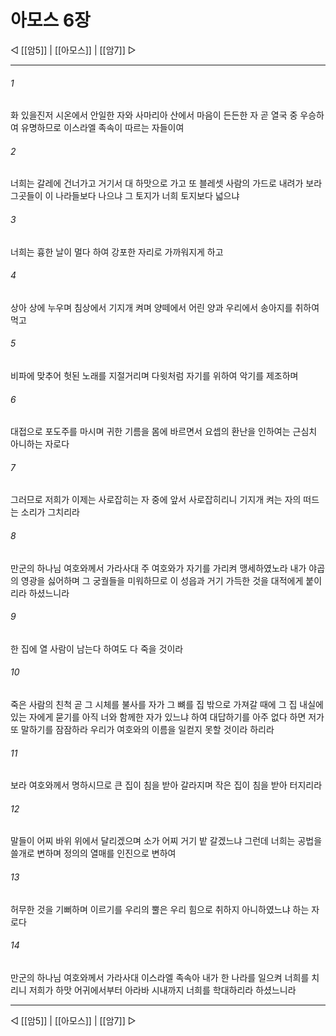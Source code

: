 ﻿# 아모스 6장

◁ [[암5]] | [[아모스]] | [[암7]] ▷
***

###### 1
화 있을진저 시온에서 안일한 자와 사마리아 산에서 마음이 든든한 자 곧 열국 중 우승하여 유명하므로 이스라엘 족속이 따르는 자들이여

###### 2
너희는 갈레에 건너가고 거기서 대 하맛으로 가고 또 블레셋 사람의 가드로 내려가 보라 그곳들이 이 나라들보다 나으냐 그 토지가 너희 토지보다 넓으냐

###### 3
너희는 흉한 날이 멀다 하여 강포한 자리로 가까워지게 하고

###### 4
상아 상에 누우며 침상에서 기지개 켜며 양떼에서 어린 양과 우리에서 송아지를 취하여 먹고

###### 5
비파에 맞추어 헛된 노래를 지절거리며 다윗처럼 자기를 위하여 악기를 제조하며

###### 6
대접으로 포도주를 마시며 귀한 기름을 몸에 바르면서 요셉의 환난을 인하여는 근심치 아니하는 자로다

###### 7
그러므로 저희가 이제는 사로잡히는 자 중에 앞서 사로잡히리니 기지개 켜는 자의 떠드는 소리가 그치리라

###### 8
만군의 하나님 여호와께서 가라사대 주 여호와가 자기를 가리켜 맹세하였노라 내가 야곱의 영광을 싫어하며 그 궁궐들을 미워하므로 이 성읍과 거기 가득한 것을 대적에게 붙이리라 하셨느니라

###### 9
한 집에 열 사람이 남는다 하여도 다 죽을 것이라

###### 10
죽은 사람의 친척 곧 그 시체를 불사를 자가 그 뼈를 집 밖으로 가져갈 때에 그 집 내실에 있는 자에게 묻기를 아직 너와 함께한 자가 있느냐 하여 대답하기를 아주 없다 하면 저가 또 말하기를 잠잠하라 우리가 여호와의 이름을 일컫지 못할 것이라 하리라

###### 11
보라 여호와께서 명하시므로 큰 집이 침을 받아 갈라지며 작은 집이 침을 받아 터지리라

###### 12
말들이 어찌 바위 위에서 달리겠으며 소가 어찌 거기 밭 갈겠느냐 그런데 너희는 공법을 쓸개로 변하며 정의의 열매를 인진으로 변하여

###### 13
허무한 것을 기뻐하며 이르기를 우리의 뿔은 우리 힘으로 취하지 아니하였느냐 하는 자로다

###### 14
만군의 하나님 여호와께서 가라사대 이스라엘 족속아 내가 한 나라를 일으켜 너희를 치리니 저희가 하맛 어귀에서부터 아라바 시내까지 너희를 학대하리라 하셨느니라

***
◁ [[암5]] | [[아모스]] | [[암7]] ▷